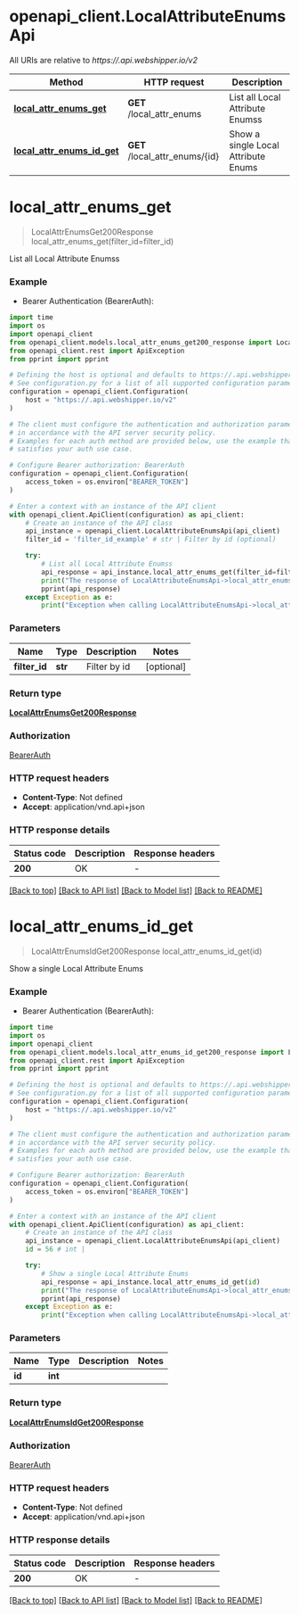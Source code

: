 # openapi_client.LocalAttributeEnumsApi

All URIs are relative to *https://.api.webshipper.io/v2*

Method | HTTP request | Description
------------- | ------------- | -------------
[**local_attr_enums_get**](LocalAttributeEnumsApi.md#local_attr_enums_get) | **GET** /local_attr_enums | List all Local Attribute Enumss
[**local_attr_enums_id_get**](LocalAttributeEnumsApi.md#local_attr_enums_id_get) | **GET** /local_attr_enums/{id} | Show a single Local Attribute Enums


# **local_attr_enums_get**
> LocalAttrEnumsGet200Response local_attr_enums_get(filter_id=filter_id)

List all Local Attribute Enumss

### Example

* Bearer Authentication (BearerAuth):
```python
import time
import os
import openapi_client
from openapi_client.models.local_attr_enums_get200_response import LocalAttrEnumsGet200Response
from openapi_client.rest import ApiException
from pprint import pprint

# Defining the host is optional and defaults to https://.api.webshipper.io/v2
# See configuration.py for a list of all supported configuration parameters.
configuration = openapi_client.Configuration(
    host = "https://.api.webshipper.io/v2"
)

# The client must configure the authentication and authorization parameters
# in accordance with the API server security policy.
# Examples for each auth method are provided below, use the example that
# satisfies your auth use case.

# Configure Bearer authorization: BearerAuth
configuration = openapi_client.Configuration(
    access_token = os.environ["BEARER_TOKEN"]
)

# Enter a context with an instance of the API client
with openapi_client.ApiClient(configuration) as api_client:
    # Create an instance of the API class
    api_instance = openapi_client.LocalAttributeEnumsApi(api_client)
    filter_id = 'filter_id_example' # str | Filter by id (optional)

    try:
        # List all Local Attribute Enumss
        api_response = api_instance.local_attr_enums_get(filter_id=filter_id)
        print("The response of LocalAttributeEnumsApi->local_attr_enums_get:\n")
        pprint(api_response)
    except Exception as e:
        print("Exception when calling LocalAttributeEnumsApi->local_attr_enums_get: %s\n" % e)
```



### Parameters

Name | Type | Description  | Notes
------------- | ------------- | ------------- | -------------
 **filter_id** | **str**| Filter by id | [optional] 

### Return type

[**LocalAttrEnumsGet200Response**](LocalAttrEnumsGet200Response.md)

### Authorization

[BearerAuth](../README.md#BearerAuth)

### HTTP request headers

 - **Content-Type**: Not defined
 - **Accept**: application/vnd.api+json

### HTTP response details
| Status code | Description | Response headers |
|-------------|-------------|------------------|
**200** | OK |  -  |

[[Back to top]](#) [[Back to API list]](../README.md#documentation-for-api-endpoints) [[Back to Model list]](../README.md#documentation-for-models) [[Back to README]](../README.md)

# **local_attr_enums_id_get**
> LocalAttrEnumsIdGet200Response local_attr_enums_id_get(id)

Show a single Local Attribute Enums

### Example

* Bearer Authentication (BearerAuth):
```python
import time
import os
import openapi_client
from openapi_client.models.local_attr_enums_id_get200_response import LocalAttrEnumsIdGet200Response
from openapi_client.rest import ApiException
from pprint import pprint

# Defining the host is optional and defaults to https://.api.webshipper.io/v2
# See configuration.py for a list of all supported configuration parameters.
configuration = openapi_client.Configuration(
    host = "https://.api.webshipper.io/v2"
)

# The client must configure the authentication and authorization parameters
# in accordance with the API server security policy.
# Examples for each auth method are provided below, use the example that
# satisfies your auth use case.

# Configure Bearer authorization: BearerAuth
configuration = openapi_client.Configuration(
    access_token = os.environ["BEARER_TOKEN"]
)

# Enter a context with an instance of the API client
with openapi_client.ApiClient(configuration) as api_client:
    # Create an instance of the API class
    api_instance = openapi_client.LocalAttributeEnumsApi(api_client)
    id = 56 # int | 

    try:
        # Show a single Local Attribute Enums
        api_response = api_instance.local_attr_enums_id_get(id)
        print("The response of LocalAttributeEnumsApi->local_attr_enums_id_get:\n")
        pprint(api_response)
    except Exception as e:
        print("Exception when calling LocalAttributeEnumsApi->local_attr_enums_id_get: %s\n" % e)
```



### Parameters

Name | Type | Description  | Notes
------------- | ------------- | ------------- | -------------
 **id** | **int**|  | 

### Return type

[**LocalAttrEnumsIdGet200Response**](LocalAttrEnumsIdGet200Response.md)

### Authorization

[BearerAuth](../README.md#BearerAuth)

### HTTP request headers

 - **Content-Type**: Not defined
 - **Accept**: application/vnd.api+json

### HTTP response details
| Status code | Description | Response headers |
|-------------|-------------|------------------|
**200** | OK |  -  |

[[Back to top]](#) [[Back to API list]](../README.md#documentation-for-api-endpoints) [[Back to Model list]](../README.md#documentation-for-models) [[Back to README]](../README.md)


